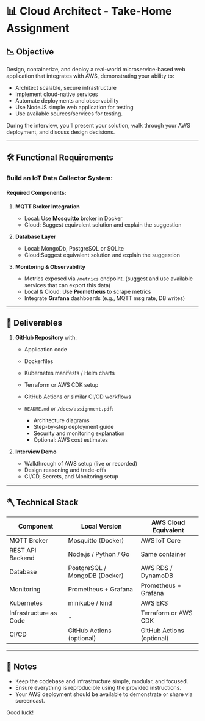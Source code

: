 # 📊 Cloud Architect - Take-Home Assignment

## 📉 Objective

Design, containerize, and deploy a real-world microservice-based web application that integrates with AWS, demonstrating your ability to:

* Architect scalable, secure infrastructure
* Implement cloud-native services
* Automate deployments and observability
* Use NodeJS simple web application for testing
* Use available sources/services for testing.

During the interview, you'll present your solution, walk through your AWS deployment, and discuss design decisions.

---

## 🛠️ Functional Requirements

### Build an **IoT Data Collector System**:

#### Required Components:

1. **MQTT Broker Integration**

   * Local: Use **Mosquitto** broker in Docker
   * Cloud: Suggest equivalent solution and explain the suggestion

2. **Database Layer**

   * Local: MongoDb, PostgreSQL or SQLite
   * Cloud:Suggest equivalent solution and explain the suggestion

3. **Monitoring & Observability**

   * Metrics exposed via `/metrics` endpoint. (suggest and use available services that can export this data) 
   * Local & Cloud: Use **Prometheus** to scrape metrics
   * Integrate **Grafana** dashboards (e.g., MQTT msg rate, DB writes)

---

## 📆 Deliverables

1. **GitHub Repository** with:

   * Application code
   * Dockerfiles
   * Kubernetes manifests / Helm charts
   * Terraform or AWS CDK setup
   * GitHub Actions or similar CI/CD workflows
   * `README.md` or `/docs/assignment.pdf`:

     * Architecture diagrams
     * Step-by-step deployment guide
     * Security and monitoring explanation
     * Optional: AWS cost estimates

2. **Interview Demo**

   * Walkthrough of AWS setup (live or recorded)
   * Design reasoning and trade-offs
   * CI/CD, Secrets, and Monitoring setup

---

## 🪓 Technical Stack

| Component              | Local Version         | AWS Cloud Equivalent |
| ---------------------- | --------------------- | -------------------- |
| MQTT Broker            | Mosquitto (Docker)    | AWS IoT Core         |
| REST API Backend       | Node.js / Python / Go | Same container       |
| Database               | PostgreSQL / MongoDB (Docker)   | AWS RDS / DynamoDB   |
| Monitoring             | Prometheus + Grafana  | Prometheus + Grafana |
| Kubernetes             | minikube / kind       | AWS EKS              |
| Infrastructure as Code | -                     | Terraform or AWS CDK |
| CI/CD                  | GitHub Actions (optional)       | GitHub Actions (optional)      |

---

## 🚀 Notes

* Keep the codebase and infrastructure simple, modular, and focused.
* Ensure everything is reproducible using the provided instructions.
* Your AWS deployment should be available to demonstrate or share via screencast.

Good luck!
